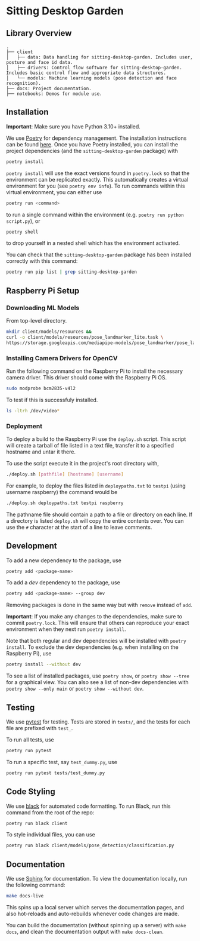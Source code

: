 # Sitting Desktop Garden
## Library Overview
```
.
├── client
│   ├── data: Data handling for sitting-desktop-garden. Includes user, posture and face id data.
│   ├── drivers: Control flow software for sitting-desktop-garden. Includes basic control flow and appropriate data structures.
│   └── models: Machine learning models (pose detection and face recognition).
├── docs: Project documentation.
├── notebooks: Demos for module use.
```

## Installation
**Important**: Make sure you have Python 3.10+ installed.

We use [Poetry](https://python-poetry.org/) for dependency management. The installation instructions can be found [here](https://python-poetry.org/docs/).  Once you have Poetry installed, you can install the project dependencies (and the `sitting-desktop-garden` package) with

```bash
poetry install
```

`poetry install` will use the exact versions found in `poetry.lock` so that the environment can be replicated exactly. This automatically creates a virtual environment for you (see `poetry env info`). To run commands within this virtual environment, you can either use

```bash
poetry run <command>
```

to run a single command within the environment (e.g. `poetry run python script.py`), or

```bash
poetry shell
```

to drop yourself in a nested shell which has the environment activated.

You can check that the `sitting-desktop-garden` package has been installed correctly with this command:

```bash
poetry run pip list | grep sitting-desktop-garden
```

## Raspberry Pi Setup
### Downloading ML Models
From top-level directory.
```bash
mkdir client/models/resources &&
curl -o client/models/resources/pose_landmarker_lite.task \
https://storage.googleapis.com/mediapipe-models/pose_landmarker/pose_landmarker_lite/float16/latest/pose_landmarker_lite.task
```
### Installing Camera Drivers for OpenCV
Run the following command on the Raspberry Pi to install the necessary camera driver. This driver should come with the Raspberry Pi OS.
```bash
sudo modprobe bcm2835-v4l2
```
To test if this is successfuly installed.
```bash
ls -ltrh /dev/video*
```

### Deployment
To deploy a build to the Raspberry Pi use the `deploy.sh` script. This script will create a tarball of file listed in a text file, transfer it to
a specified hostname and untar it there.

To use the script execute it in the project's root directory with,
```bash
./deploy.sh [pathfile] [hostname] [username]
```
For example, to deploy the files listed in `deploypaths.txt` to `testpi` (using username raspberry) the command would be
```bash
./deploy.sh deploypaths.txt testpi raspberry
```
The pathname file should contain a path to a file or directory on each line. If a directory is listed `deploy.sh` will copy the entire contents over.
You can use the `#` character at the start of a line to leave comments.
## Development

To add a new dependency to the package, use

```bash
poetry add <package-name>
```

To add a *dev* dependency to the package, use

```bash
poetry add <package-name> --group dev
```

Removing packages is done in the same way but with `remove` instead of `add`.

**Important**: If you make any changes to the dependencies, make sure to commit `poetry.lock`. This will ensure that others can reproduce your exact environment when they next run `poetry install`.

Note that both regular and dev dependencies will be installed with `poetry install`. To exclude the dev dependencies (e.g. when installing on the Raspberry Pi), use

```bash
poetry install --without dev
```

To see a list of installed packages, use `poetry show`, or `poetry show --tree` for a graphical view. You can also see a list of non-dev dependencies with `poetry show --only main` or `poetry show --without dev`.

## Testing

We use [pytest](https://docs.pytest.org/en/stable/index.html) for testing. Tests are stored in `tests/`, and the tests for each file are prefixed with `test_`.

To run all tests, use

```bash
poetry run pytest
```

To run a specific test, say `test_dummy.py`, use
```bash
poetry run pytest tests/test_dummy.py
```

## Code Styling

We use [black](https://black.readthedocs.io/en/stable/) for automated code formatting. To run Black, run this command from the root of the repo:

```bash
poetry run black client
```

To style individual files, you can use

```bash
poetry run black client/models/pose_detection/classification.py
```

## Documentation

We use [Sphinx](https://www.sphinx-doc.org/) for documentation. To view the documentation locally, run the following command:
```bash
make docs-live
```
This spins up a local server which serves the documentation pages, and also hot-reloads and auto-rebuilds whenever code changes are made.

You can build the documentation (without spinning up a server) with `make docs`, and clean the documentation output with `make docs-clean`.

